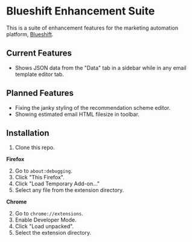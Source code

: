 # Blueshift Enhancement Suite

This is a suite of enhancement features for the marketing automation platform, [Blueshift](https://blueshift.com/).

## Current Features

- Shows JSON data from the "Data" tab in a sidebar while in any email template editor tab.

## Planned Features

- Fixing the janky styling of the recommendation scheme editor.
- Showing estimated email HTML filesize in toolbar.

## Installation

1. Clone this repo.

**Firefox**

2. Go to `about:debugging`.
3. Click "This Firefox".
4. Click "Load Temporary Add-on..."
5. Select any file from the extension directory.

**Chrome**

2. Go to `chrome://extensions`.
3. Enable Developer Mode.
4. Click "Load unpacked".
5. Select the extension directory.
